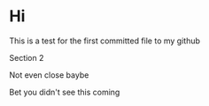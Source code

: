 # Hi
This is a test for the first committed file to my github

Section 2

Not even close baybe

Bet you didn't see this coming
